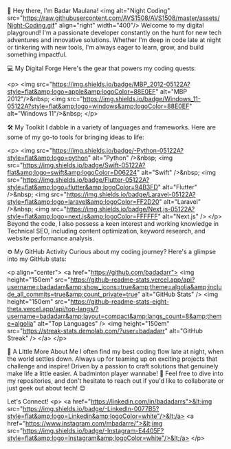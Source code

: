 👋 Hey there, I'm Badar Maulana!
&lt;img alt="Night Coding" src="https://raw.githubusercontent.com/AVS1508/AVS1508/master/assets/Night-Coding.gif" align="right" width="400"/>
Welcome to my digital playground! I'm a passionate developer constantly on the hunt for new tech adventures and innovative solutions. Whether I'm deep in code late at night or tinkering with new tools, I'm always eager to learn, grow, and build something impactful.

💻 My Digital Forge
Here's the gear that powers my coding quests:

&lt;p>
&lt;img src="https://img.shields.io/badge/MBP_2012-05122A?style=flat&amp;logo=apple&amp;logoColor=88E0EF" alt="MBP 2012"/>&amp;nbsp;
&lt;img src="https://img.shields.io/badge/Windows_11-05122A?style=flat&amp;logo=windows&amp;logoColor=88E0EF" alt="Windows 11"/>&amp;nbsp;
&lt;/p>

🛠 My Toolkit
I dabble in a variety of languages and frameworks. Here are some of my go-to tools for bringing ideas to life:

&lt;p>
&lt;img src="https://img.shields.io/badge/-Python-05122A?style=flat&amp;logo=python" alt="Python" />&amp;nbsp;
&lt;img src="https://img.shields.io/badge/Swift-05122A?flat&amp;logo=swift&amp;logoColor=D06224" alt="Swift" />&amp;nbsp;
&lt;img src="https://img.shields.io/badge/Flutter-05122A?style=flat&amp;logo=flutter&amp;logoColor=94B3FD" alt="Flutter" />&amp;nbsp;
&lt;img src="https://img.shields.io/badge/Laravel-05122A?style=flat&amp;logo=laravel&amp;logoColor=FF2D20" alt="Laravel" />&amp;nbsp;
&lt;img src="https://img.shields.io/badge/Next.js-05122A?style=flat&amp;logo=next.js&amp;logoColor=FFFFFF" alt="Next.js" />
&lt;/p>
Beyond the code, I also possess a keen interest and working knowledge in Technical SEO, including content optimization, keyword research, and website performance analysis.

⚙️ My GitHub Activity
Curious about my coding journey? Here's a glimpse into my GitHub stats:

&lt;p align="center">
&lt;a href="https://github.com/badadarr">
&lt;img height="150em" src="https://github-readme-stats.vercel.app/api?username=badadarr&amp;show_icons=true&amp;theme=algolia&amp;include_all_commits=true&amp;count_private=true" alt="GitHub Stats" />
&lt;img height="150em" src="https://github-readme-stats-eight-theta.vercel.app/api/top-langs/?username=badadarr&amp;layout=compact&amp;langs_count=8&amp;theme=algolia" alt="Top Languages" />
&lt;img height="150em" src="https://streak-stats.demolab.com/?user=badadarr" alt="GitHub Streak" />
&lt;/a>
&lt;/p>

🌟 A Little More About Me
I often find my best coding flow late at night, when the world settles down.
Always up for teaming up on exciting projects that challenge and inspire!
Driven by a passion to craft solutions that genuinely make life a little easier.
A badminton player wannabe! 🏸
Feel free to dive into my repositories, and don't hesitate to reach out if you'd like to collaborate or just geek out about tech! 😊

Let's Connect!
&lt;p>
&lt;a href="https://linkedin.com/in/badadarrs">&lt;img src="https://img.shields.io/badge/-LinkedIn-0077B5?style=flat&amp;logo=Linkedin&amp;logoColor=white"/>&lt;/a>
&lt;a href="https://www.instagram.com/mbadarre/">&lt;img src="https://img.shields.io/badge/-Instagram-E4405F?style=flat&amp;logo=Instagram&amp;logoColor=white"/>&lt;/a>
&lt;/p>

